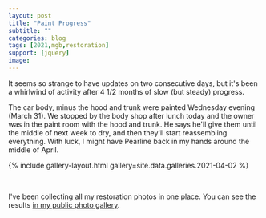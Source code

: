 ```yaml
---
layout: post
title: "Paint Progress"
subtitle: ""
categories: blog
tags: [2021,mgb,restoration]
support: [jquery]
image: 
---
```


It seems so strange to have updates on two consecutive days, but it's been a whirlwind of activity after 4 1/2 months of slow (but steady) progress.

<!--more-->

The car body, minus the hood and trunk were painted Wednesday evening (March 31). We stopped by the body shop after lunch today and the owner was in the paint room with the hood and trunk. He says he'll give them until the middle of next week to dry, and then they'll start reassembling everything. With luck, I might have Pearline back in my hands around the middle of April.

{% include gallery-layout.html gallery=site.data.galleries.2021-04-02 %}

&nbsp;<br/>

I've been collecting all my restoration photos in one place. You can see the results
[in my public photo gallery](https://photos.ericcloninger.com/MGB/index.html#/0).